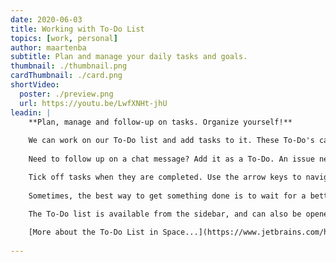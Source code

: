 ```yaml
---
date: 2020-06-03
title: Working with To-Do List
topics: [work, personal]
author: maartenba
subtitle: Plan and manage your daily tasks and goals.
thumbnail: ./thumbnail.png
cardThumbnail: ./card.png
shortVideo:
  poster: ./preview.png
  url: https://youtu.be/LwfXNHt-jhU
leadin: |
    **Plan, manage and follow-up on tasks. Organize yourself!**
    
    We can work on our To-Do list and add tasks to it. These To-Do's can be free-format, much like having a personal memo pad. To-Do's can also be entities in Space!
    
    Need to follow up on a chat message? Add it as a To-Do. An issue needs your attention? Add it to the To-Do list.

    Tick off tasks when they are completed. Use the arrow keys to navigate up/down the list, and the space bar to complete an item.
    
    Sometimes, the best way to get something done is to wait for a better time to do it. To-Do's can be postponed until tomorrow, next week, or any time in the future.
    
    The To-Do list is available from the sidebar, and can also be opened using the <kbd>G</kbd>, <kbd>D</kbd> keyboard shortcut.

    [More about the To-Do List in Space...](https://www.jetbrains.com/help/space/to-do-list.html)
    
---
```

